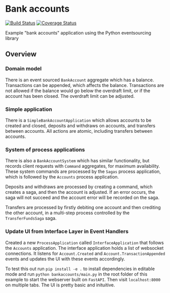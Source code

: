 # Bank accounts

[![Build Status](https://travis-ci.org/johnbywater/es-example-bank-accounts.svg?branch=master)](https://travis-ci.org/johnbywater/es-example-bank-accounts)
[![Coverage Status](https://coveralls.io/repos/github/johnbywater/es-example-bank-accounts/badge.svg?branch=master#)](https://coveralls.io/github/johnbywater/es-example-bank-accounts)

Example "bank accounts" application using the Python eventsourcing library

## Overview

### Domain model

There is an event sourced ``BankAccount`` aggregate which has a balance. Transactions can be appended, which affects the balance. Transactions are not allowed if the balance would go below the overdraft limit, or if the account has been closed. The overdraft limit can be adjusted.

### Simple application

There is a ``SimpleBankAccountApplication`` which allows accounts to be created and closed, deposits and withdraws on accounts, and transfers between accounts. All actions are atomic, including transfers between accounts.

### System of process applications

There is also a ``BankAccountSystem`` which has similar functionality, but records client requests with ``Command`` aggregates, for maximum availability. These system commands are processed by the ``Sagas`` process application, which is followed by the ``Accounts`` process application.

Deposits and withdraws are processed by creating a command, which creates a saga, and then the account is adjusted. If an error occurs, the saga will not succeed and the account error will be recorded on the saga.

Transfers are processed by firstly debiting one account and then crediting the other account, in a multi-step process controlled by the ``TransferFundsSaga`` saga. 


### Update UI from Interface Layer in Event Handlers
Created a new ``ProcessApplication`` called ``InterfaceApplication`` that follows the ``Accounts`` application. The interface application holds a list of websocket connections. It listens for ``Account.Created`` and ``Account.TransactionAppended`` events and  updates the UI with these events accordingly.

To test this out run ``pip install -e .`` to install dependencies in editable mode and run ``python bankaccounts/main.py`` in the root folder of this example to start the webserver built on ``FastAPI``. 
Then visit ``localhost:8000`` on multiple tabs. The UI is pretty basic and inituitive.